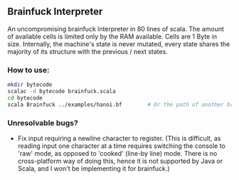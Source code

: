 ## Brainfuck Interpreter

An uncompromising brainfuck interpreter in 80 lines of scala. The amount of
available cells is limited only by the RAM available. Cells are 1 Byte in size.
Internally, the machine's state is never mutated, every state shares the
majority of its structure with the previous / next states.

### How to use:

```bash
mkdir bytecode
scalac -d bytecode brainfuck.scala 
cd bytecode
scala Brainfuck ../examples/hanoi.bf		# Or the path of another brainfuck program
```

### Unresolvable bugs?
* Fix input requiring a newline character to register.  (This is difficult, as
  reading input one character at a time requires switching  the console to
  'raw' mode, as opposed to 'cooked' (line-by line) mode. There is  no
  cross-platform way of doing this, hence it is not supported by Java or Scala,
  and I won't be implementing it for brainfuck.)  
